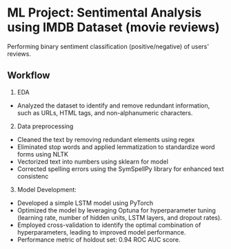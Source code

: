 
# ML Project: Sentimental Analysis using IMDB Dataset (movie reviews)

 Performing binary sentiment classification (positive/negative) of users' reviews. 
 
## Workflow

1. EDA
- Analyzed the dataset to identify and remove redundant information, such as URLs, HTML tags, and non-alphanumeric characters.

2. Data preprocessing
- Cleaned the text by removing redundant elements using regex
- Eliminated stop words and applied lemmatization to standardize word forms using NLTK  
- Vectorized text into numbers using sklearn for model
- Corrected spelling errors using the SymSpellPy library for enhanced text consistenc

3. Model Development:
- Developed a simple LSTM model using PyTorch
- Optimized the model by leveraging Optuna for hyperparameter tuning (learning rate, number of hidden units, LSTM layers, and dropout rates).
- Employed cross-validation to identify the optimal combination of hyperparameters, leading to improved model performance.
- Performance metric of holdout set: 0.94 ROC AUC score.
